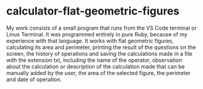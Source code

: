 # calculator-flat-geometric-figures
My work consists of a small program that runs from the VS Code terminal or Linux Terminal. It was programmed entirely in pure Ruby, because of my experience with that language. It works with flat geometric figures, calculating its area and perimeter, printing the result of the questions on the screen, the history of operations and saving the calculations made in a file with the extension txt, including the name of the operator, observation about the calculation or description of the calculation made that can be manually added by the user, the area of the selected figure, the perimeter and date of operation.
